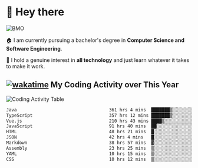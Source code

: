 # 🤖 Hey there

![BMO](https://media.giphy.com/media/AMqCTHuCMFpM4/giphy.gif)

🏠 I am currently pursuing a bachelor's degree in **Computer Science and Software Engineering**.

🎲 I hold a genuine interest in **all technology** and just learn whatever it takes to make it work. 

## [![wakatime](https://wakatime.com/badge/user/9e458da8-a03c-4213-8e4b-1218d92d8f20.svg?style=flat-square)](https://wakatime.com/@9e458da8-a03c-4213-8e4b-1218d92d8f20) My Coding Activity over This Year

![Coding Activity Table](https://wakatime.com/share/@9e458da8-a03c-4213-8e4b-1218d92d8f20/fb6cf146-3e76-4c0e-b99c-52117daccc34.svg)

<!--START_SECTION:waka-->

```txt
Java                                   361 hrs 4 mins  ███████▒░░░░░░░░░░░░░░░░░   29.11 %
TypeScript                             357 hrs 12 mins ███████▒░░░░░░░░░░░░░░░░░   28.80 %
Vue.js                                 210 hrs 43 mins ████▒░░░░░░░░░░░░░░░░░░░░   16.99 %
JavaScript                             91 hrs 40 mins  ██░░░░░░░░░░░░░░░░░░░░░░░   07.39 %
HTML                                   48 hrs 21 mins  █░░░░░░░░░░░░░░░░░░░░░░░░   03.90 %
JSON                                   42 hrs 4 mins   █░░░░░░░░░░░░░░░░░░░░░░░░   03.39 %
Markdown                               38 hrs 57 mins  ▓░░░░░░░░░░░░░░░░░░░░░░░░   03.14 %
Assembly                               23 hrs 25 mins  ▒░░░░░░░░░░░░░░░░░░░░░░░░   01.89 %
YAML                                   10 hrs 15 mins  ▒░░░░░░░░░░░░░░░░░░░░░░░░   00.83 %
CSS                                    10 hrs 12 mins  ▒░░░░░░░░░░░░░░░░░░░░░░░░   00.82 %
```

<!--END_SECTION:waka-->